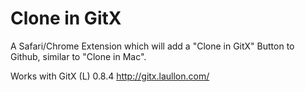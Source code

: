 Clone in GitX
=============

A Safari/Chrome Extension which will add a "Clone in GitX" Button to Github, similar to "Clone in Mac".

Works with GitX (L) 0.8.4 http://gitx.laullon.com/
